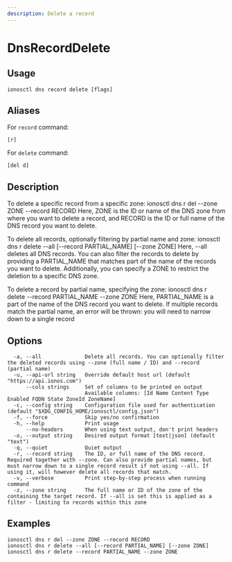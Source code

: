 ```yaml
---
description: Delete a record
---
```


# DnsRecordDelete

## Usage

```text
ionosctl dns record delete [flags]
```

## Aliases

For `record` command:

```text
[r]
```

For `delete` command:

```text
[del d]
```

## Description

To delete a specific record from a specific zone:
ionosctl dns r del --zone ZONE --record RECORD
Here, ZONE is the ID or name of the DNS zone from where you want to delete a record, and RECORD is the ID or full name of the DNS record you want to delete.

To delete all records, optionally filtering by partial name and zone:
ionosctl dns r delete --all [--record PARTIAL_NAME] [--zone ZONE]
Here, --all deletes all DNS records. You can also filter the records to delete by providing a PARTIAL_NAME that matches part of the name of the records you want to delete. Additionally, you can specify a ZONE to restrict the deletion to a specific DNS zone.

To delete a record by partial name, specifying the zone:
ionosctl dns r delete --record PARTIAL_NAME --zone ZONE
Here, PARTIAL_NAME is a part of the name of the DNS record you want to delete. If multiple records match the partial name, an error will be thrown: you will need to narrow down to a single record

## Options

```text
  -a, --all              Delete all records. You can optionally filter the deleted records using --zone (full name / ID) and --record (partial name)
  -u, --api-url string   Override default host url (default "https://api.ionos.com")
      --cols strings     Set of columns to be printed on output 
                         Available columns: [Id Name Content Type Enabled FQDN State ZoneId ZoneName]
  -c, --config string    Configuration file used for authentication (default "$XDG_CONFIG_HOME/ionosctl/config.json")
  -f, --force            Skip yes/no confirmation
  -h, --help             Print usage
      --no-headers       When using text output, don't print headers
  -o, --output string    Desired output format [text|json] (default "text")
  -q, --quiet            Quiet output
  -r, --record string    The ID, or full name of the DNS record. Required together with --zone. Can also provide partial names, but must narrow down to a single record result if not using --all. If using it, will however delete all records that match.
  -v, --verbose          Print step-by-step process when running command
  -z, --zone string      The full name or ID of the zone of the containing the target record. If --all is set this is applied as a filter - limiting to records within this zone
```

## Examples

```text
ionosctl dns r del --zone ZONE --record RECORD
ionosctl dns r delete --all [--record PARTIAL_NAME] [--zone ZONE]
ionosctl dns r delete --record PARTIAL_NAME --zone ZONE
```

